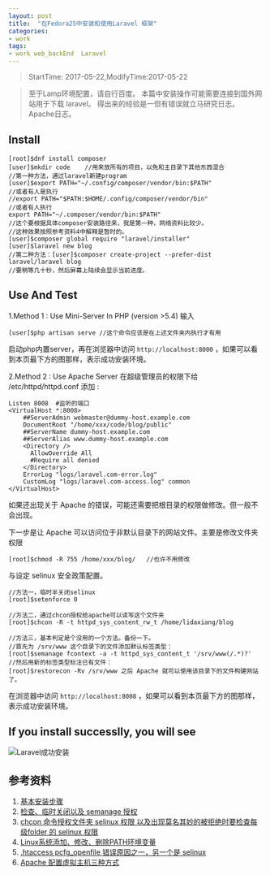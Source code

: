 ```yaml
---
layout: post
title:  "在Fedora25中安装和使用Laravel 框架"
categories:
- work
tags:
- work web_backEnd  Laravel
---
```


> StartTime: 2017-05-22,ModifyTime:2017-05-22

> 至于Lamp环境配置，请自行百度。
> 本篇中安装操作可能需要连接到国外网站用于下载 laravel。
> 得出来的经验是一但有错误就立马研究日志。Apache日志。

<!---more--->

## Install
```
[root]$dnf install composer
[user]$mkdir code    //用来放所有的项目，以免和主目录下其他东西混合
//第一种方法，通过laravel新建program
[user]$export PATH="~/.config/composer/vendor/bin:$PATH"
//或者有人是执行
//export PATH="$PATH:$HOME/.config/composer/vendor/bin"
//或者有人执行
export PATH="~/.composer/vendor/bin:$PATH"
//这个要根据具体composer安装路径来，我是第一种，网络资料比较少。
//这种效果按照参考资料4中解释是暂时的。
[user]$composer global require "laravel/installer"
[user]$laravel new blog
//第二种方法：[user]$composer create-project --prefer-dist laravel/laravel blog
//要稍等几十秒，然后屏幕上陆续会显示当前进度。
```
## Use And Test
1.Method 1 : Use Mini-Server In PHP (version >5.4)
输入
```
[user]$php artisan serve //这个命令应该是在上述文件夹内执行才有用
```
启动php内置server，再在浏览器中访问 `http://localhost:8000` ，如果可以看到本页最下方的图那样，表示成功安装环境。


2.Method 2 : Use Apache Server
在超级管理员的权限下给 /etc/httpd/httpd.conf  添加 :
```
Listen 8008  #监听的端口
<VirtualHost *:8008>
    ##ServerAdmin webmaster@dummy-host.example.com
    DocumentRoot "/home/xxx/code/blog/public"
    ##ServerName dummy-host.example.com
    ##ServerAlias www.dummy-host.example.com
    <Directory />
      AllowOverride All
      #Require all denied
    </Directory>
    ErrorLog "logs/laravel.com-error.log"
    CustomLog "logs/laravel.com-access.log" common
</VirtualHost>
```
如果还出现关于 Apache 的错误，可能还需要把根目录的权限做修改。但一般不会出现。

下一步是让 Apache 可以访问位于非默认目录下的网站文件。主要是修改文件夹权限
```
[root]$chmod -R 755 /home/xxx/blog/   //也许不用修改
```
与设定 selinux 安全政策配置。
```
//方法一，临时半关闭selinux
[root]$setenforce 0   

//方法二，通过chcon授权给apache可以读写这个文件夹
[root]$chcon -R -t httpd_sys_content_rw_t /home/lidaxiang/blog

//方法三，基本判定是个没用的一个方法。备份一下。
//首先为 /srv/www 这个目录下的文件添加默认标签类型：
[root]$semanage fcontext -a -t httpd_sys_content_t '/srv/www(/.*)?'
//然后用新的标签类型标注已有文件：
[root]$restorecon -Rv /srv/www 之后 Apache 就可以使用该目录下的文件构建网站了。
```
在浏览器中访问 `http://localhost:8008` ，如果可以看到本页最下方的图那样，表示成功安装环境。

## If you  install successlly, you will see
![Laravel成功安装](http://img.blog.csdn.net/20170224235028491?watermark/2/text/aHR0cDovL2Jsb2cuY3Nkbi5uZXQveGllcWlhb3hpeWFuZw==/font/5a6L5L2T/fontsize/400/fill/I0JBQkFCMA==/dissolve/70/gravity/SouthEast)


## 参考资料
1. [基本安装步骤](https://laravel.com/docs/5.4#installing-laravel)
2. [检查、临时关闭以及 semanage 授权](http://os.51cto.com/art/201105/265956.htm)
3. [chcon 命令授权文件夹 selinux 权限 以及出现莫名其妙的被拒绝时要检查每级folder 的 selinux 权限](http://ericbbs.blogspot.tw/2007/10/apache-under-selinux-apache.html)
4. [Linux系统添加、修改、删除PATH环境变量](http://www.cnblogs.com/bionmr/p/4149527.html)
5. [.htaccess pcfg_openfile 错误原因之一，另一个是 selinux ](http://www.ixueyi.com/jingyan/122200.html)
6. [Apache 配置虚拟主机三种方式](http://www.cnblogs.com/hi-bazinga/archive/2012/04/23/2466605.html)
